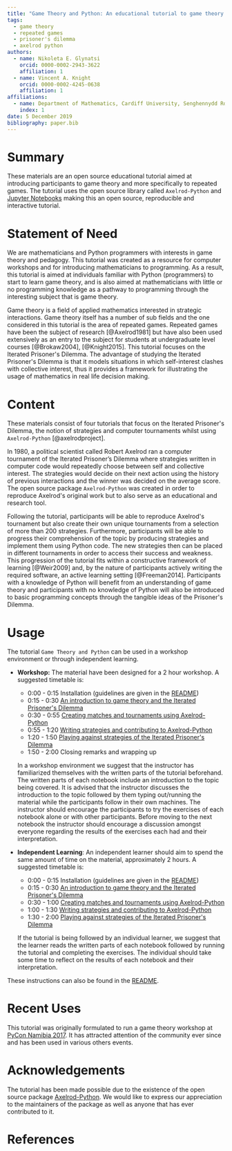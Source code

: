 ```yaml
---
title: "Game Theory and Python: An educational tutorial to game theory and repeated games using Python"
tags:
  - game theory
  - repeated games
  - prisoner's dilemma
  - axelrod python
authors:
  - name: Nikoleta E. Glynatsi
    orcid: 0000-0002-2943-3622
    affiliation: 1
  - name: Vincent A. Knight
    orcid: 0000-0002-4245-0638
    affiliation: 1
affiliations:
  - name: Department of Mathematics, Cardiff University, Senghennydd Rd, Cardiff CF24 4AG
    index: 1
date: 5 December 2019
bibliography: paper.bib
---
```


# Summary

These materials are an open source educational tutorial aimed at introducing
participants to game theory and more specifically to repeated games. The
tutorial uses the open source library called
`Axelrod-Python` and [Jupyter
Notebooks](https://jupyter.org) making this an open source, reproducible and
interactive tutorial.

# Statement of Need

We are mathematicians and Python programmers
with interests in game theory and pedagogy. This tutorial was created as a
resource for computer workshops and for introducing mathematicians to
programming. As a result, this tutorial is aimed at individuals familiar with
Python (programmers) to start to learn game theory, and is also aimed at
mathematicians with little or no programming knowledge as a pathway to
programming through the interesting subject that is game theory.

Game theory is a field of applied mathematics interested in strategic
interactions. Game theory itself has a number of sub fields and the one
considered in this tutorial is the area of repeated games. Repeated games have
been the subject of research [@Axelrod1981] but have also been used extensively
as an entry to the subject for students at undergraduate level courses
[@Brokaw2004], [@Knight2015]. This tutorial focuses on the Iterated Prisoner's
Dilemma. The advantage of studying the Iterated Prisoner's Dilemma is that it
models situations in which self-interest clashes with collective interest, thus
it provides a framework for illustrating the usage of mathematics in real life
decision making.

# Content

These materials consist of four tutorials that focus on the Iterated Prisoner's
Dilemma, the notion of strategies and computer tournaments whilst using
`Axelrod-Python` [@axelrodproject].

In 1980, a political scientist called Robert Axelrod ran a computer
tournament of the Iterated Prisoner’s Dilemma where strategies written in
computer code would repeatedly choose between self and collective interest. The
strategies would decide on their next action using the history of previous
interactions and the winner was decided on the average score. The open source
package `Axelrod-Python` was created in order to reproduce Axelrod's original work
but to also serve as an educational and research tool.

Following the tutorial, participants will be able to reproduce Axelrod's
tournament but also create their own unique tournaments from a selection of more
than 200 strategies. Furthermore, participants will be able to progress their
comprehension of the topic by producing strategies and implement them using
Python code. The new strategies then can be placed in different tournaments in
order to access their success and weakness. This progression of the tutorial
fits within a constructive framework of learning [@Weir2009] and, by the nature
of participants actively writing the required software, an active learning
setting [@Freeman2014]. Participants with a knowledge of Python will benefit from
an understanding of game theory and participants with no knowledge of Python
will also be introduced to basic programming concepts through the tangible ideas
of the Prisoner's Dilemma.

# Usage

The tutorial `Game Theory and Python` can be used in a workshop environment or
through independent learning.

- **Workshop:** The material have been designed for a 2 hour workshop. A suggested
timetable is:
    - 0:00 - 0:15  Installation (guidelines are given in the
  [README](https://github.com/Nikoleta-v3/Game-Theory-and-Python/blob/master/README.rst))
    - 0:15 - 0:30  [An introduction to game theory and the Iterated Prisoner's
  Dilemma](https://github.com/Nikoleta-v3/Game-Theory-and-Python/blob/master/1.%20Introduction.ipynb)
    - 0:30 - 0:55  [Creating matches and
  tournaments using Axelrod-Python](https://github.com/Nikoleta-v3/Game-Theory-and-Python/blob/master/2.%20Matches%20and%20Tournaments.ipynb)
    - 0:55 - 1:20  [Writing strategies and contributing to Axelrod-Python](https://github.com/Nikoleta-v3/Game-Theory-and-Python/blob/master/3.%20Writing%20a%20Strategy.ipynb>)
    - 1:20 - 1:50  [Playing against strategies of the Iterated Prisoner's Dilemma](https://github.com/Nikoleta-v3/Game-Theory-and-Python/blob/master/4.%20Human%20Strategy.ipynb)
    - 1:50 - 2:00  Closing remarks and wrapping up
  
  In a workshop environment we suggest that the instructor has familiarized
  themselves with the written parts of the tutorial beforehand. The written parts
  of each notebook include an introduction to the topic being covered. It is
  advised that the instructor discusses the introduction to the topic 
  followed by them typing out/running the material while the participants
  follow in their own machines. The instructor should encourage the participants
  to try the exercises of each notebook alone or with other participants. Before
  moving to the next notebook the instructor should encourage a discussion
  amongst everyone regarding the results of the exercises each had
  and their interpretation.
- **Independent Learning**: An independent learner should aim to spend the same
  amount of time on the material, approximately 2 hours. A suggested
timetable is:
    - 0:00 - 0:15  Installation (guidelines are given in the
  [README](https://github.com/Nikoleta-v3/Game-Theory-and-Python/blob/master/README.rst))
    - 0:15 - 0:30  [An introduction to game theory and the Iterated Prisoner's
  Dilemma](https://github.com/Nikoleta-v3/Game-Theory-and-Python/blob/master/1.%20Introduction.ipynb)
    - 0:30 - 1:00  [Creating matches and
  tournaments using Axelrod-Python](https://github.com/Nikoleta-v3/Game-Theory-and-Python/blob/master/2.%20Matches%20and%20Tournaments.ipynb)
    - 1:00 - 1:30  [Writing strategies and contributing to Axelrod-Python](https://github.com/Nikoleta-v3/Game-Theory-and-Python/blob/master/3.%20Writing%20a%20Strategy.ipynb>)
    - 1:30 - 2:00  [Playing against strategies of the Iterated Prisoner's Dilemma](https://github.com/Nikoleta-v3/Game-Theory-and-Python/blob/master/4.%20Human%20Strategy.ipynb)
  
  If the tutorial is being followed by an individual learner, we suggest that
  the learner reads the written parts of each notebook followed by running the
  tutorial and completing the exercises. The individual should take some time to
  reflect on the results of each notebook and their interpretation.

These instructions can also be found in the [README](https://github.com/Nikoleta-v3/Game-Theory-and-Python/blob/master/README.rst).

# Recent Uses

This tutorial was originally formulated to run a game theory workshop at [PyCon
Namibia 2017](https://na.pycon.org/pycon-namibia-2017/). It has attracted
attention of the community ever since and has been used in various others
events.

# Acknowledgements

The tutorial has been made possible due to the existence of the open source package
[Axelrod-Python](https://github.com/Axelrod-Python/Axelrod). We would like to
express our appreciation to the maintainers of the package as well as
anyone that has ever contributed to it.

# References
